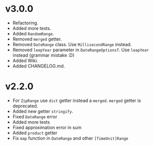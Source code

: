 # v3.0.0
- Refactoring.
- Added more tests.
- Added `RandomRange`.
- Removed `merged` getter.
- Removed `DateRange` class. Use `MillisecondRange` instead.
- Removed `leepYear` parameter in `DateRangeOptionsT`. Use `leapYear` instead (grammar mistake :D)
- Added Wiki.
- Added CHANGELOG.md.
# v2.2.0
- For `ZipRange` use `dict` getter instead a `merged`. `merged` getter is deprecated.
- Added new getter `stringify`.
- Fixed `DateRange` error
- Added more tests
- Fixed approximation error in sum
- Added `product` getter
- Fix `map` function in `DateRange` and other `[TimeUnit]Range`